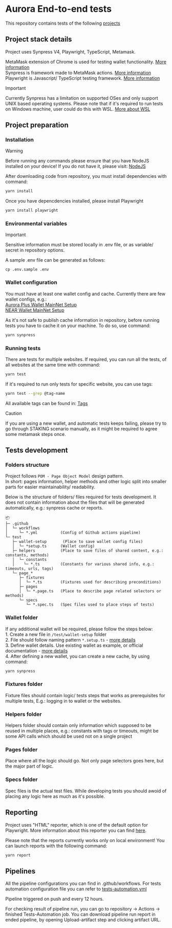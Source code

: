 # Aurora End-to-end tests

This repository contains tests of the following [projects](./test/helpers/constants/pages.ts)

## Project stack details

Project uses Synpress V4, Playwright, TypeScript, Metamask.

MetaMask extension of Chrome is used for testing wallet functionality. [More information](https://metamask.io/)
</br>Synpress is framework made to MetaMask actions. [More information](https://synpress.io/)
</br>Playwright is Javascript/ TypeScript testing framework. [More information](https://playwright.dev/)

> [!IMPORTANT]
> Currently Synpress has a limitation on supported OSes and only support UNIX based operating systems. Please note that if it's required to run tests on Windows machine, user could do this with WSL. [More about WSL](https://learn.microsoft.com/en-us/windows/wsl/about)

## Project preparation

### Installation
> [!WARNING]
> Before running any commands please ensure that you have NodeJS installed on your device! If you do not have it, please visit: [NodeJS](https://nodejs.org/en)


After downloading code from repository, you must install dependencies with command:
```bash
yarn install
```

Once you have depencdencies installed, please install Playwright
```bash
yarn install playwright
```

### Environmental variables


> [!IMPORTANT]
> Sensitive information must be stored locally in .env file, or as variable/ secret in repository options.

A sample .env file can be generated as follows:
```
cp .env.sample .env
```

### Wallet configuration

You must have at least one wallet config and cache.
Currently there are few wallet configs, e.g.:
</br>[Aurora Plus Wallet MainNet Setup](./test/wallet-setup/aurora-plus.setup.ts)
</br>[NEAR Wallet MainNet Setup](./test/wallet-setup/near-web3-prod.setup.ts)

As it's not safe to publish cache information in repository, before running tests you have to cache it on your machine. To do so, use command:
```bash
yarn synpress
```

### Running tests
There are tests for multiple websites.
If required, you can run all the tests, of all websites at the same time with command:
```bash
yarn test
```

If it's required to run only tests for specific website, you can use tags:
```bash
yarn test --grep @tag-name
```
All available tags can be found in: [Tags](./test/helpers/constants/tags.ts)

> [!CAUTION]
> If you are using a new wallet, and automatic tests keeps failing, please try to go through STAKING scenario manually, as it might be required to agree some metamask steps once.

## Tests development

### Folders structure
Project follows `POM - Page Object Model` design pattern.
</br>In short: pages information, helper methods and other logic split into smaller parts for easier maintainability/ readability.

Below is the structure of folders/ files required for tests development. It does not contain information about the files that will be generated automatically, e.g.: synpress cache or reports.

```
📦
├─ .github
│  └─ workflows
│     └─ *.yml          (Config of Github actions pipeline)
└─ test
   ├─ wallet-setup       (Place to save wallet config files)
   │  └─ *setup.ts      (Wallet config)
   ├─ helpers           (Place to save files of shared content, e.g.: constants, methods)
   │  └─ constants
   │    └─ *.ts         (Constants for various shared info, e.g.: timeouts, urls, tags)
   └─ page_*
      ├─ fixtures
      │  └─ *.ts        (Fixtures used for describing preconditions)
      ├─ pages
      │  └─ *.page.ts   (Place to describe page related selectors or methods)
      └─ specs
         └─ *.spec.ts   (Spec files used to place steps of tests)

```

### Wallet folder
If any additional wallet will be required, please follow the steps below:
</br>1. Create a new file in ```/test/wallet-setup``` folder
</br>2. File should follow naming pattern ```*.setup.ts``` - [more details](https://docs.synpress.io/docs/guides/wallet-cache#file-name)
</br>3. Define wallet details. Use existing wallet as example, or official documentation - [more details](https://docs.synpress.io/docs/guides/wallet-cache#define-the-wallet-setup)
</br>4. After defining a new wallet, you can create a new cache, by using command:
```bash
yarn synpress
```

### Fixtures folder
Fixture files should contain logic/ tests steps that works as prerequisites for multiple tests, E.g.: logging in to wallet or the websites.

### Helpers folder
Helpers folder should contain only information which supposed to be reused in multiple places, e.g.: constants with tags or timeouts, might be some API calls which should be used not on a single project

### Pages folder
Place where all the logic should go. Not only page selectors goes here, but the major part of logic.

### Specs folder
Spec files is the actual test files. While developing tests you should awoid of placing any logic here as much as it's possible.

## Reporting
Project uses "HTML" reporter, which is one of the default option for Playwright.
More information about this reporter you can find [here](https://playwright.dev/docs/test-reporters#html-reporter).

Please note that the reports currently works only on local environment!
You can launch reports with the following command:
```bash
yarn report
```

## Pipelines
All the pipeline configurations you can find in .github/workflows.
For tests automation configuration file you can refer to [tests-automation.yml](./.github/workflows/tests-automation.yml)

Pipeline triggered on push and every 12 hours.

For checking result of pipeline run, you can go to repository -> Actions -> finished Tests-Automation job.
You can download pipeline run report in ended pipeline, by opening Upload-artifact step and clicking artifact URL.
